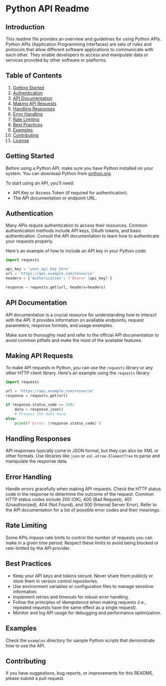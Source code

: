# Python API Readme

## Introduction

This readme file provides an overview and guidelines for using Python APIs. Python APIs (Application Programming Interfaces) are sets of rules and protocols that allow different software applications to communicate with each other. They enable developers to access and manipulate data or services provided by other software or platforms.

## Table of Contents

1. [Getting Started](#getting-started)
2. [Authentication](#authentication)
3. [API Documentation](#api-documentation)
4. [Making API Requests](#making-api-requests)
5. [Handling Responses](#handling-responses)
6. [Error Handling](#error-handling)
7. [Rate Limiting](#rate-limiting)
8. [Best Practices](#best-practices)
9. [Examples](#examples)
10. [Contributing](#contributing)
11. [License](#license)

## Getting Started

Before using a Python API, make sure you have Python installed on your system. You can download Python from [python.org](https://www.python.org/downloads/).

To start using an API, you'll need:

- API Key or Access Token (if required for authentication).
- The API documentation or endpoint URL.

## Authentication

Many APIs require authentication to access their resources. Common authentication methods include API keys, OAuth tokens, and basic authentication. Consult the API documentation to learn how to authenticate your requests properly.

Here's an example of how to include an API key in your Python code:

```python
import requests

api_key = 'your_api_key_here'
url = 'https://api.example.com/resource'
headers = {'Authorization': f'Bearer {api_key}'}

response = requests.get(url, headers=headers)
```

## API Documentation

API documentation is a crucial resource for understanding how to interact with the API. It provides information on available endpoints, request parameters, response formats, and usage examples.

Make sure to thoroughly read and refer to the official API documentation to avoid common pitfalls and make the most of the available features.

## Making API Requests

To make API requests in Python, you can use the `requests` library or any other HTTP client library. Here's an example using the `requests` library:

```python
import requests

url = 'https://api.example.com/resource'
response = requests.get(url)

if response.status_code == 200:
    data = response.json()
    # Process the data here
else:
    print(f'Error: {response.status_code}')
```

## Handling Responses

API responses typically come in JSON format, but they can also be XML or other formats. Use libraries like `json` or `xml.etree.ElementTree` to parse and manipulate the response data.

## Error Handling

Handle errors gracefully when making API requests. Check the HTTP status code in the response to determine the outcome of the request. Common HTTP status codes include 200 (OK), 400 (Bad Request), 401 (Unauthorized), 404 (Not Found), and 500 (Internal Server Error). Refer to the API documentation for a list of possible error codes and their meanings.

## Rate Limiting

Some APIs impose rate limits to control the number of requests you can make in a given time period. Respect these limits to avoid being blocked or rate-limited by the API provider.

## Best Practices

- Keep your API keys and tokens secure. Never share them publicly or store them in version control repositories.
- Use environment variables or configuration files to manage sensitive information.
- Implement retries and timeouts for robust error handling.
- Follow the principles of idempotence when making requests (i.e., repeated requests have the same effect as a single request).
- Monitor and log API usage for debugging and performance optimization.

## Examples

Check the `examples` directory for sample Python scripts that demonstrate how to use the API.

## Contributing

If you have suggestions, bug reports, or improvements for this README, please submit a pull request.

